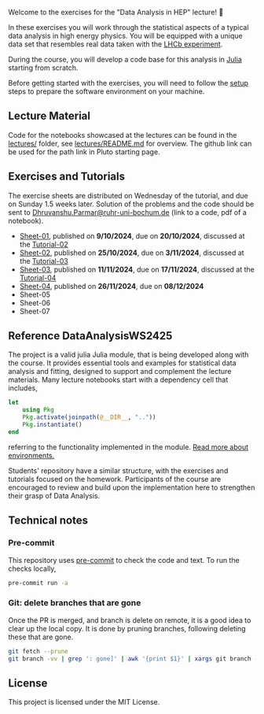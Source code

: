 Welcome to the exercises for the "Data Analysis in HEP" lecture! :wave:

In these exercises you will work through the statistical aspects of a typical data analysis in high energy physics. You will be equipped with a unique data set that resembles real data taken with the [LHCb experiment](https://lhcb-outreach.web.cern.ch/).

During the course, you will develop a code base for this analysis in [Julia](https://julialang.org/) starting from scratch.

Before getting started with the exercises, you will need to follow the [setup](exercises/setup.md) steps to prepare the software environment on your machine.

## Lecture Material

Code for the notebooks showcased at the lectures can be found in the [lectures/](lectures/) folder, see [lectures/README.md](lectures/README.md) for overview.
The github link can be used for the path link in Pluto starting page.

## Exercises and Tutorials

The exercise sheets are distributed on Wednesday of the tutorial, and due on Sunday 1.5 weeks later.
Solution of the problems and the code should be sent to <Dhruvanshu.Parmar@ruhr-uni-bochum.de> (link to a code, pdf of a notebook).

- [Sheet-01](https://github.com/RUB-EP1/ExercisesDataAnalysisWS2425/blob/main/exercises/sheet-01.md), published on **9/10/2024**, due on **20/10/2024**, discussed at the [Tutorial-02](https://github.com/RUB-EP1/ExercisesDataAnalysisWS2425/blob/main/tutorials/tutorial-02.md)
- [Sheet-02](https://github.com/RUB-EP1/ExercisesDataAnalysisWS2425/blob/main/exercises/sheet-02.md), published on **25/10/2024**, due on **3/11/2024**, discussed at the [Tutorial-03](https://github.com/RUB-EP1/ExercisesDataAnalysisWS2425/blob/main/tutorials/tutorial-03.md)
- [Sheet-03](https://github.com/RUB-EP1/ExercisesDataAnalysisWS2425/blob/main/exercises/sheet-03.md), published on **11/11/2024**, due on **17/11/2024**, discussed at the [Tutorial-04](https://github.com/RUB-EP1/ExercisesDataAnalysisWS2425/blob/main/tutorials/tutorial-04.md)
- [Sheet-04](https://github.com/RUB-EP1/ExercisesDataAnalysisWS2425/blob/main/exercises/sheet-04.md), published on **26/11/2024**, due on **08/12/2024**
- Sheet-05
- Sheet-06
- Sheet-07

## Reference DataAnalysisWS2425

The project is a valid julia Julia module, that is being developed along with the course.
It provides essential tools and examples for statistical data analysis and fitting, designed to support and complement the lecture materials.
Many lecture notebooks start with a dependency cell that includes,

```julia
let
    using Pkg
    Pkg.activate(joinpath(@__DIR__, ".."))
    Pkg.instantiate()
end
```

referring to the functionality implemented in the module. [Read more about environments.](https://plutojl.org/en/docs/packages-advanced/)

Students' repository have a similar structure, with the exercises and tutorials focused on the homework.
Participants of the course are encouraged to review and build upon the implementation here to strengthen their grasp of Data Analysis.

## Technical notes

### Pre-commit

This repository uses [pre-commit](https://pre-commit.com/) to check the code and text.
To run the checks locally,

```bash
pre-commit run -a
```

### Git: delete branches that are gone

Once the PR is merged, and branch is delete on remote, it is a good idea to clear up the local copy.
It is done by pruning branches, following deleting these that are gone.
```bash
git fetch --prune
git branch -vv | grep ': gone]' | awk '{print $1}' | xargs git branch -D
```

## License

This project is licensed under the MIT License.
